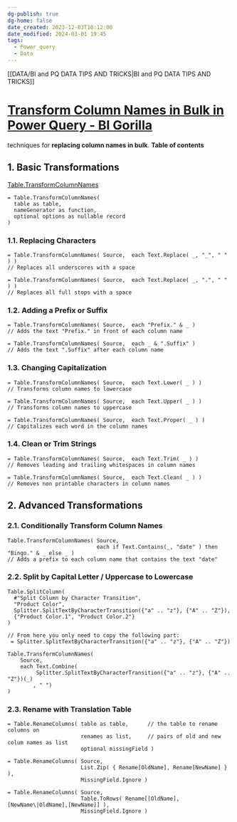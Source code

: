 ```yaml
---
dg-publish: true
dg-home: false
date_created: 2023-12-03T10:12:00
date_modified: 2024-03-01 19:45
tags:
  - Power_query
  - Data
---
```

[[DATA/BI and PQ DATA TIPS AND TRICKS\|BI and PQ DATA TIPS AND TRICKS]]
# [Transform Column Names in Bulk in Power Query - BI Gorilla](https://gorilla.bi/power-query/transform-column-names/)

techniques for **replacing column names in bulk**. 
**Table of contents**

## 1\. Basic Transformations

[Table.TransformColumnNames](https://powerquery.how/table-transformcolumnnames/) 

```
= Table.TransformColumnNames(
  table as table, 
  nameGenerator as function, 
  optional options as nullable record
)
```

### 1.1. Replacing Characters

```
= Table.TransformColumnNames( Source,  each Text.Replace( _, "_", " " ) )
// Replaces all underscores with a space

= Table.TransformColumnNames( Source,  each Text.Replace( _, ".", " " ) )
// Replaces all full stops with a space
```

### 1.2. Adding a Prefix or Suffix

```
= Table.TransformColumnNames( Source,  each "Prefix." & _ )
// Adds the text "Prefix." in front of each column name

= Table.TransformColumnNames( Source,  each _ & ".Suffix" )
// Adds the text ".Suffix" after each column name
```

### 1.3. Changing Capitalization

```
= Table.TransformColumnNames( Source,  each Text.Lower( _ ) )
// Transforms column names to lowercase

= Table.TransformColumnNames( Source,  each Text.Upper( _ ) )
// Transforms column names to uppercase

= Table.TransformColumnNames( Source,  each Text.Proper( _ ) )
// Capitalizes each word in the column names
```

### 1.4. Clean or Trim Strings

```
= Table.TransformColumnNames( Source,  each Text.Trim( _ ) )
// Removes leading and trailing whitespaces in column names

= Table.TransformColumnNames( Source,  each Text.Clean( _ ) )
// Removes non printable characters in column names
```

## 2\. Advanced Transformations
### 2.1. Conditionally Transform Column Names


```
Table.TransformColumnNames( Source,
                            each if Text.Contains(_, "date" ) then "Bingo." & _ else _ )
// Adds a prefix to each column name that contains the text "date" 
```

### 2.2. Split by Capital Letter / Uppercase to Lowercase

```
Table.SplitColumn(
  #"Split Column by Character Transition",
  "Product Color",
  Splitter.SplitTextByCharacterTransition({"a" .. "z"}, {"A" .. "Z"}),
  {"Product Color.1", "Product Color.2"}
)

// From here you only need to copy the following part: 
 = Splitter.SplitTextByCharacterTransition({"a" .. "z"}, {"A" .. "Z"})
```

```
Table.TransformColumnNames(
    Source, 
    each Text.Combine(
         Splitter.SplitTextByCharacterTransition({"a" .. "z"}, {"A" .. "Z"})(_)
        , " ")
)
```
### 2.3. Rename with Translation Table

```
= Table.RenameColumns( table as table,      // the table to rename columns on
                       renames as list,     // pairs of old and new colum names as list
                       optional missingField )
```


```
= Table.RenameColumns( Source,
                       List.Zip( { Rename[OldName], Rename[NewName] } ),
                       MissingField.Ignore )
 
= Table.RenameColumns( Source,
                       Table.ToRows( Rename[[OldName],[NewName\|OldName],[NewName]] ),
                       MissingField.Ignore )
```
